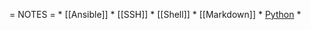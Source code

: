 = NOTES =
    * [[Ansible]]
    * [[SSH]] 
    * [[Shell]]
    * [[Markdown]] 
    * [Python](Python)
    * 
